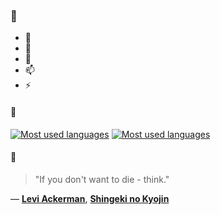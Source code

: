 ### 👋

- 🔭
- 🌱
- 💬
- 📫
- ⚡

#### 🧏

[![Most used languages](https://github-readme-stats-aynah.vercel.app/api/top-langs/?username=aynh&theme=solarized-dark&langs_count=6&layout=compact&hide_title=true)](https://github.com/anuraghazra/github-readme-stats#gh-dark-mode-only)
[![Most used languages](https://github-readme-stats-aynah.vercel.app/api/top-langs/?username=aynh&theme=solarized-light&langs_count=6&layout=compact&hide_title=true)](https://github.com/anuraghazra/github-readme-stats#gh-light-mode-only)

#### 💬

> "If you don't want to die - think."

&mdash; [**Levi Ackerman**](https://myanimelist.net/character.php?q=Levi%20Ackerman&cat=character), [**Shingeki no Kyojin**](https://myanimelist.net/search/all?q=Shingeki%20no%20Kyojin&cat=all)
